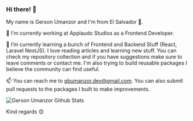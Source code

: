 ### Hi there! 👋

My name is Gerson Umanzor and I'm from El Salvador 💙.

🔭 I'm currently working at Applaudo Studios as a Frontend Developer.

🌱 I’m currently learning a bunch of Frontend and Backend Stuff (React, Laravel NestJS). I love reading articles and learning new stuff. You can check my repository collection and if you have suggestions make sure to leave comments or contact me. I'm also trying to build reusable packages I believe the community can find useful.

📫 You can reach me to gbumanzor.dev@gmail.com. You can also submit pull requests to the packages I built to make improvements. 

![Gerson Umanzor Github Stats](https://github-readme-stats.vercel.app/api?username=gbumanzordev&show_icons=true&hide_border=true)

Kind regards 😊

<!--
**gbumanzor/gbumanzor** is a ✨ _special_ ✨ repository because its `README.md` (this file) appears on your GitHub profile.

Here are some ideas to get you started:

- 🔭 I’m currently working on ...
- 🌱 I’m currently learning ...
- 👯 I’m looking to collaborate on ...
- 🤔 I’m looking for help with ...
- 💬 Ask me about ...
- 📫 How to reach me: ...
- 😄 Pronouns: ...
- ⚡ Fun fact: ...
-->
